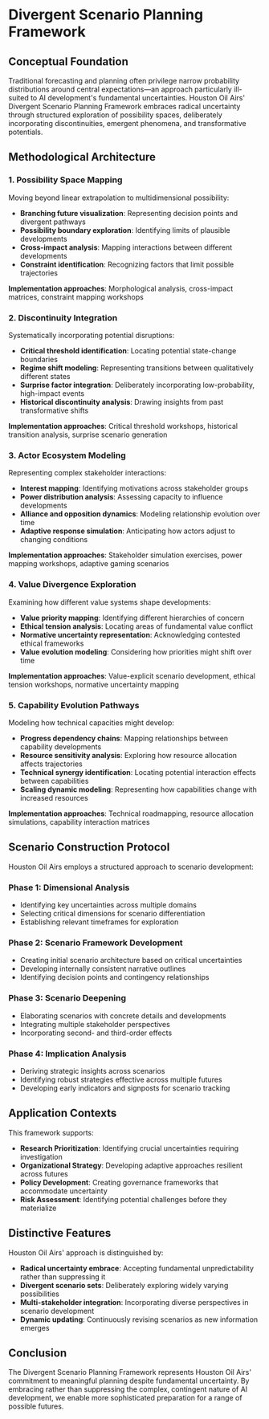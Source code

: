 # Divergent Scenario Planning Framework

## Conceptual Foundation

Traditional forecasting and planning often privilege narrow probability distributions around central expectations—an approach particularly ill-suited to AI development's fundamental uncertainties. Houston Oil Airs' Divergent Scenario Planning Framework embraces radical uncertainty through structured exploration of possibility spaces, deliberately incorporating discontinuities, emergent phenomena, and transformative potentials.

## Methodological Architecture

### 1. Possibility Space Mapping

Moving beyond linear extrapolation to multidimensional possibility:

* **Branching future visualization**: Representing decision points and divergent pathways
* **Possibility boundary exploration**: Identifying limits of plausible developments
* **Cross-impact analysis**: Mapping interactions between different developments
* **Constraint identification**: Recognizing factors that limit possible trajectories

**Implementation approaches**: Morphological analysis, cross-impact matrices, constraint mapping workshops

### 2. Discontinuity Integration

Systematically incorporating potential disruptions:

* **Critical threshold identification**: Locating potential state-change boundaries
* **Regime shift modeling**: Representing transitions between qualitatively different states
* **Surprise factor integration**: Deliberately incorporating low-probability, high-impact events
* **Historical discontinuity analysis**: Drawing insights from past transformative shifts

**Implementation approaches**: Critical threshold workshops, historical transition analysis, surprise scenario generation

### 3. Actor Ecosystem Modeling

Representing complex stakeholder interactions:

* **Interest mapping**: Identifying motivations across stakeholder groups
* **Power distribution analysis**: Assessing capacity to influence developments
* **Alliance and opposition dynamics**: Modeling relationship evolution over time
* **Adaptive response simulation**: Anticipating how actors adjust to changing conditions

**Implementation approaches**: Stakeholder simulation exercises, power mapping workshops, adaptive gaming scenarios

### 4. Value Divergence Exploration

Examining how different value systems shape developments:

* **Value priority mapping**: Identifying different hierarchies of concern
* **Ethical tension analysis**: Locating areas of fundamental value conflict
* **Normative uncertainty representation**: Acknowledging contested ethical frameworks
* **Value evolution modeling**: Considering how priorities might shift over time

**Implementation approaches**: Value-explicit scenario development, ethical tension workshops, normative uncertainty mapping

### 5. Capability Evolution Pathways

Modeling how technical capacities might develop:

* **Progress dependency chains**: Mapping relationships between capability developments
* **Resource sensitivity analysis**: Exploring how resource allocation affects trajectories
* **Technical synergy identification**: Locating potential interaction effects between capabilities
* **Scaling dynamic modeling**: Representing how capabilities change with increased resources

**Implementation approaches**: Technical roadmapping, resource allocation simulations, capability interaction matrices

## Scenario Construction Protocol

Houston Oil Airs employs a structured approach to scenario development:

### Phase 1: Dimensional Analysis

* Identifying key uncertainties across multiple domains
* Selecting critical dimensions for scenario differentiation
* Establishing relevant timeframes for exploration

### Phase 2: Scenario Framework Development

* Creating initial scenario architecture based on critical uncertainties
* Developing internally consistent narrative outlines
* Identifying decision points and contingency relationships

### Phase 3: Scenario Deepening

* Elaborating scenarios with concrete details and developments
* Integrating multiple stakeholder perspectives
* Incorporating second- and third-order effects

### Phase 4: Implication Analysis

* Deriving strategic insights across scenarios
* Identifying robust strategies effective across multiple futures
* Developing early indicators and signposts for scenario tracking

## Application Contexts

This framework supports:

* **Research Prioritization**: Identifying crucial uncertainties requiring investigation
* **Organizational Strategy**: Developing adaptive approaches resilient across futures
* **Policy Development**: Creating governance frameworks that accommodate uncertainty
* **Risk Assessment**: Identifying potential challenges before they materialize

## Distinctive Features

Houston Oil Airs' approach is distinguished by:

* **Radical uncertainty embrace**: Accepting fundamental unpredictability rather than suppressing it
* **Divergent scenario sets**: Deliberately exploring widely varying possibilities
* **Multi-stakeholder integration**: Incorporating diverse perspectives in scenario development
* **Dynamic updating**: Continuously revising scenarios as new information emerges

## Conclusion

The Divergent Scenario Planning Framework represents Houston Oil Airs' commitment to meaningful planning despite fundamental uncertainty. By embracing rather than suppressing the complex, contingent nature of AI development, we enable more sophisticated preparation for a range of possible futures.